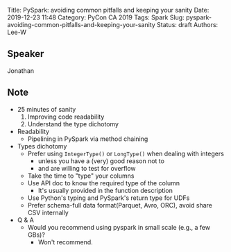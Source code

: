 Title: PySpark: avoiding common pitfalls and keeping your sanity
Date: 2019-12-23 11:48
Category: PyCon CA 2019
Tags: Spark
Slug: pyspark-avoiding-common-pitfalls-and-keeping-your-sanity
Status: draft
Authors: Lee-W

## Speaker
Jonathan

## Note
* 25 minutes of sanity
    1. Improving code readability
    2. Understand the type dichotomy
* Readability
    * Pipelining in PySpark via method chaining
* Types dichotomy
    * Prefer using `IntegerType()` or `LongType()` when dealing with integers
        * unless you have a (very) good reason not to
        * and are willing to test for overflow
    * Take the time to "type" your columns
    * Use API doc to know the required type of the column
        * It's usually provided in the function description
    * Use Python's typing and PySpark's return type for UDFs
    * Prefer schema-full data format(Parquet, Avro, ORC), avoid share CSV internally
* Q & A
    * Would you recommend using pyspark in small scale (e.g., a few GBs)?
        * Won't recommend.
